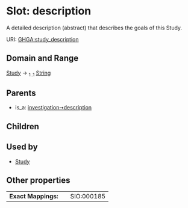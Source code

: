 
# Slot: description


A detailed description (abstract) that describes the goals of this Study.

URI: [GHGA:study_description](https://w3id.org/GHGA/study_description)


## Domain and Range

[Study](Study.md) &#8594;  <sub>1..1</sub> [String](types/String.md)

## Parents

 *  is_a: [investigation➞description](investigation_description.md)

## Children


## Used by

 * [Study](Study.md)

## Other properties

|  |  |  |
| --- | --- | --- |
| **Exact Mappings:** | | SIO:000185 |

